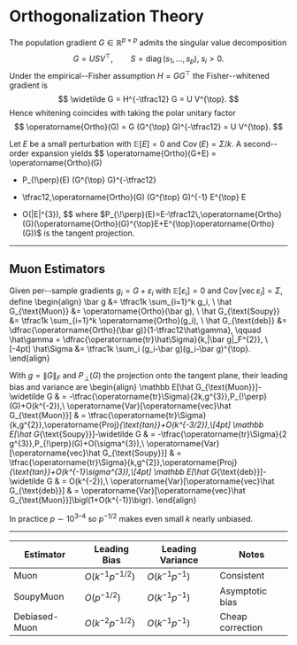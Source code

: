 # Orthogonalization Theory

The population gradient $G \in \mathbb R^{p\times p}$ admits the singular value decomposition
$$
G = U S V^{\top},\qquad S = \operatorname{diag}(s_1,\ldots,s_p),\; s_i>0.
$$
Under the empirical--Fisher assumption $H = G G^{\top}$ the Fisher--whitened gradient is
$$
\widetilde G = H^{-\tfrac12} G = U V^{\top}.
$$
Hence whitening coincides with taking the polar unitary factor
$$
\operatorname{Ortho}(G) = G (G^{\top} G)^{-\tfrac12} = U V^{\top}.
$$

Let $E$ be a small perturbation with $\mathbb E[E]=0$ and $\operatorname{Cov}(E)=\Sigma/k$.
A second--order expansion yields
$$
\operatorname{Ortho}(G+E) 
  = \operatorname{Ortho}(G)
  + P_{\!\perp}(E) (G^{\top} G)^{-\tfrac12}
  - \tfrac12\,\operatorname{Ortho}(G)
     (G^{\top} G)^{-1} E^{\top} E
  + O(\|E\|^{3}),
$$
where $P_{\!\perp}(E)=E-\tfrac12\,\operatorname{Ortho}(G)(\operatorname{Ortho}(G)^{\top}E+E^{\top}\operatorname{Ortho}(G))$ is the tangent projection.

---

## Muon Estimators

Given per--sample gradients $g_i=G+\varepsilon_i$ with $\mathbb E[\varepsilon_i]=0$ and $\operatorname{Cov}[\operatorname{vec}\varepsilon_i]=\Sigma$, define
\begin{align}
\bar g &= \tfrac1k \sum_{i=1}^k g_i, \\
\hat G_{\text{Muon}} &= \operatorname{Ortho}(\bar g), \\
\hat G_{\text{Soupy}} &= \tfrac1k \sum_{i=1}^k \operatorname{Ortho}(g_i), \\
\hat G_{\text{deb}} &= \dfrac{\operatorname{Ortho}(\bar g)}{1-\tfrac12\hat\gamma},
\qquad \hat\gamma = \dfrac{\operatorname{tr}\hat\Sigma}{k\,\|\bar g\|_F^{2}}, \\[-4pt]
\hat\Sigma &= \tfrac1k \sum_i (g_i-\bar g)(g_i-\bar g)^{\top}.
\end{align}

With $g=\|G\|_F$ and $P_{\!\perp}(G)$ the projection onto the tangent plane, their leading bias and variance are
\begin{align}
\mathbb E[\hat G_{\text{Muon}}]-\widetilde G &
  = -\tfrac{\operatorname{tr}\Sigma}{2k\,g^{3}}\,P_{\!\perp}(G)+O(k^{-2}),\\
\operatorname{Var}[\operatorname{vec}\hat G_{\text{Muon}}] &
  = \tfrac{\operatorname{tr}\Sigma}{k\,g^{2}}\,\operatorname{Proj}_{\text{tan}}+O(k^{-3/2}),\\[4pt]
\mathbb E[\hat G_{\text{Soupy}}]-\widetilde G &
  = -\tfrac{\operatorname{tr}\Sigma}{2 g^{3}}\,P_{\!\perp}(G)+O(\sigma^{3}),\\
\operatorname{Var}[\operatorname{vec}\hat G_{\text{Soupy}}] &
  = \tfrac{\operatorname{tr}\Sigma}{k\,g^{2}}\,\operatorname{Proj}_{\text{tan}}+O(k^{-1}\sigma^{3}),\\[4pt]
\mathbb E[\hat G_{\text{deb}}]-\widetilde G &
  = O(k^{-2}),\\
\operatorname{Var}[\operatorname{vec}\hat G_{\text{deb}}] &
  = \operatorname{Var}[\operatorname{vec}\hat G_{\text{Muon}}]\bigl(1+O(k^{-1})\bigr).
\end{align}

In practice $p\sim10^{3\text{--}4}$ so $p^{-1/2}$ makes even small $k$ nearly unbiased.

---

| Estimator | Leading Bias | Leading Variance | Notes |
|-----------|--------------|------------------|-------|
| Muon | $O(k^{-1} p^{-1/2})$ | $O(k^{-1} p^{-1})$ | Consistent |
| SoupyMuon | $O(p^{-1/2})$ | $O(k^{-1} p^{-1})$ | Asymptotic bias |
| Debiased-Muon | $O(k^{-2} p^{-1/2})$ | $O(k^{-1} p^{-1})$ | Cheap correction |

